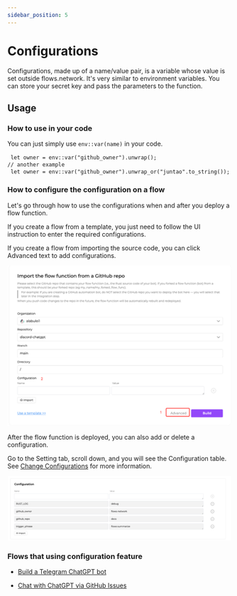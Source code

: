 ```yaml
---
sidebar_position: 5
---
```


# Configurations

Configurations, made up of a name/value pair, is a variable whose value is set outside flows.network. It's very similar to environment variables. You can store your secret key and pass the parameters to the function.

## Usage

### How to use in your code

You can just simply use `env::var(name)` in your code.

```
 let owner = env::var("github_owner").unwrap();
// another example
 let owner = env::var("github_owner").unwrap_or("juntao".to_string());
```

### How to configure the configuration on a flow

Let's go through how to use the configurations when and after you deploy a flow function.

If you create a flow from a template, you just need to follow the UI instruction to enter the required configurations.

If you create a flow from importing the source code, you can click Advanced text to add configurations.

![](configuration-import.png)

After the flow function is deployed, you can also add or delete a configuration.

Go to the Setting tab, scroll down, and you will see the Configuration table. See [Change Configurations](/docs/flow-dashboard/setting.md#change-configurations) for more information.

![](configuration-table.png)

### Flows that using configuration feature

* [Build a Telegram ChatGPT bot](https://github.com/flows-network/telegram-gpt)

* [Chat with ChatGPT via GitHub Issues](https://github.com/flows-network/chatgpt-github-app)